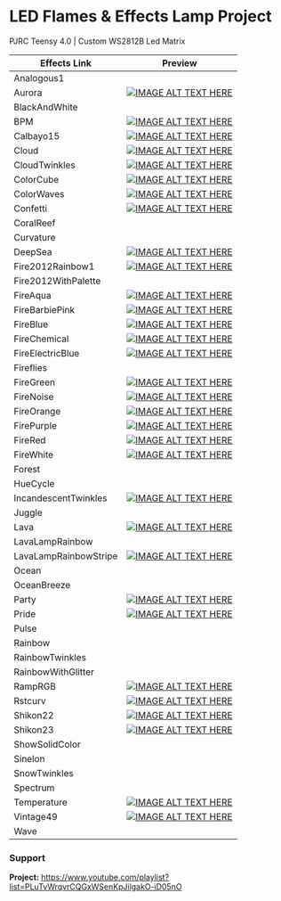 # LED Flames & Effects Lamp Project
PJRC Teensy 4.0 | Custom WS2812B Led Matrix 

| Effects Link          	| Preview                               	|
|-----------------------	|----------------------------------------	|
| Analogous1            	|                                        	|
| Aurora                	| [![IMAGE ALT TEXT HERE](https://img.youtube.com/vi/tznZ2VO32Hc/0.jpg)](https://www.youtube.com/watch?v=tznZ2VO32Hc) |
| BlackAndWhite         	|                                        	|
| BPM                     | [![IMAGE ALT TEXT HERE](https://img.youtube.com/vi/wpABKEyWJ7s/0.jpg)](https://www.youtube.com/watch?v=wpABKEyWJ7s) |
| Calbayo15             	| [![IMAGE ALT TEXT HERE](https://img.youtube.com/vi/0qThDWDu8_c/0.jpg)](https://www.youtube.com/watch?v=0qThDWDu8_c) |
| Cloud                 	| [![IMAGE ALT TEXT HERE](https://img.youtube.com/vi/uMpSQnTU4QM/0.jpg)](https://www.youtube.com/watch?v=uMpSQnTU4QM) |
| CloudTwinkles           | [![IMAGE ALT TEXT HERE](https://img.youtube.com/vi/6xIglZ9MYiI/0.jpg)](https://www.youtube.com/watch?v=6xIglZ9MYiI) |
| ColorCube             	| [![IMAGE ALT TEXT HERE](https://img.youtube.com/vi/-7qV2Bu8YpM/0.jpg)](https://www.youtube.com/watch?v=-7qV2Bu8YpM) |
| ColorWaves            	| [![IMAGE ALT TEXT HERE](https://img.youtube.com/vi/lAgImssP0hc/0.jpg)](https://www.youtube.com/watch?v=lAgImssP0hc) |
| Confetti                | [![IMAGE ALT TEXT HERE](https://img.youtube.com/vi/itycdt23mEA/0.jpg)](https://www.youtube.com/watch?v=itycdt23mEA) |
| CoralReef             	|                                        	|
| Curvature             	|                                        	|
| DeepSea               	| [![IMAGE ALT TEXT HERE](https://img.youtube.com/vi/mDnaWVjDDiY/0.jpg)](https://www.youtube.com/watch?v=mDnaWVjDDiY) |
| Fire2012Rainbow1      	| [![IMAGE ALT TEXT HERE](https://img.youtube.com/vi/2Owei0R9Go4/0.jpg)](https://www.youtube.com/watch?v=2Owei0R9Go4) |
| Fire2012WithPalette   	|                                        	|
| FireAqua              	| [![IMAGE ALT TEXT HERE](https://img.youtube.com/vi/554TsQpDVSM/0.jpg)](https://www.youtube.com/watch?v=554TsQpDVSM) |
| FireBarbiePink         	| [![IMAGE ALT TEXT HERE](https://img.youtube.com/vi/8T51nAfzwE4/0.jpg)](https://www.youtube.com/watch?v=8T51nAfzwE4) |
| FireBlue              	| [![IMAGE ALT TEXT HERE](https://img.youtube.com/vi/bMxSjyPFbNc/0.jpg)](https://www.youtube.com/watch?v=bMxSjyPFbNc) |
| FireChemical          	| [![IMAGE ALT TEXT HERE](https://img.youtube.com/vi/K4hKP4ozJ5w/0.jpg)](https://www.youtube.com/watch?v=K4hKP4ozJ5w) |
| FireElectricBlue      	| [![IMAGE ALT TEXT HERE](https://img.youtube.com/vi/nL_Dz0n3Nng/0.jpg)](https://www.youtube.com/watch?v=nL_Dz0n3Nng) |
| Fireflies             	|                                        	|
| FireGreen             	| [![IMAGE ALT TEXT HERE](https://img.youtube.com/vi/psM2U7L5JMU/0.jpg)](https://www.youtube.com/watch?v=psM2U7L5JMU) |
| FireNoise               | [![IMAGE ALT TEXT HERE](https://img.youtube.com/vi/8HZHj-oy8hU/0.jpg)](https://www.youtube.com/watch?v=8HZHj-oy8hU) |
| FireOrange            	| [![IMAGE ALT TEXT HERE](https://img.youtube.com/vi/Bq_BhgwoGyM/0.jpg)](https://www.youtube.com/watch?v=Bq_BhgwoGyM) |
| FirePurple            	| [![IMAGE ALT TEXT HERE](https://img.youtube.com/vi/7VXlMrUlCOM/0.jpg)](https://www.youtube.com/watch?v=7VXlMrUlCOM) |
| FireRed               	| [![IMAGE ALT TEXT HERE](https://img.youtube.com/vi/r67FtGZvrxc/0.jpg)](https://www.youtube.com/watch?v=r67FtGZvrxc) |
| FireWhite             	| [![IMAGE ALT TEXT HERE](https://img.youtube.com/vi/Ep6ztWYFsqQ/0.jpg)](https://www.youtube.com/watch?v=Ep6ztWYFsqQ) |
| Forest                	|                                        	|
| HueCycle              	|                                        	|
| IncandescentTwinkles    | [![IMAGE ALT TEXT HERE](https://img.youtube.com/vi/h0GLDVp3qB8/0.jpg)](https://www.youtube.com/watch?v=h0GLDVp3qB8) |
| Juggle                	|                                        	|
| Lava                  	| [![IMAGE ALT TEXT HERE](https://img.youtube.com/vi/ReStbAOoWyM/0.jpg)](https://www.youtube.com/watch?v=ReStbAOoWyM) |
| LavaLampRainbow       	|                                        	|
| LavaLampRainbowStripe 	| [![IMAGE ALT TEXT HERE](https://img.youtube.com/vi/vlaXrxwdfds/0.jpg)](https://www.youtube.com/watch?v=vlaXrxwdfds) |
| Ocean                 	|                                        	|
| OceanBreeze           	|                                        	|
| Party                 	| [![IMAGE ALT TEXT HERE](https://img.youtube.com/vi/PT6lvMPc_JI/0.jpg)](https://www.youtube.com/watch?v=PT6lvMPc_JI) |
| Pride                 	| [![IMAGE ALT TEXT HERE](https://img.youtube.com/vi/uN1UlFU359A/0.jpg)](https://www.youtube.com/watch?v=uN1UlFU359A) |
| Pulse                 	|                                        	|
| Rainbow               	|                                        	|
| RainbowTwinkles       	|                                        	|
| RainbowWithGlitter    	|                                        	|
| RampRGB               	| [![IMAGE ALT TEXT HERE](https://img.youtube.com/vi/Jmz6PWTKPZQ/0.jpg)](https://www.youtube.com/watch?v=Jmz6PWTKPZQ) |
| Rstcurv               	| [![IMAGE ALT TEXT HERE](https://img.youtube.com/vi/1txU8OBw5TM/0.jpg)](https://www.youtube.com/watch?v=1txU8OBw5TM) |
| Shikon22              	| [![IMAGE ALT TEXT HERE](https://img.youtube.com/vi/PNE2V_ilvOU/0.jpg)](https://www.youtube.com/watch?v=PNE2V_ilvOU) |
| Shikon23              	| [![IMAGE ALT TEXT HERE](https://img.youtube.com/vi/TZnlH3zCKJE/0.jpg)](https://www.youtube.com/watch?v=TZnlH3zCKJE) |
| ShowSolidColor        	|                                        	|
| Sinelon               	|                                        	|
| SnowTwinkles          	|                                        	|
| Spectrum              	|                                        	|
| Temperature           	| [![IMAGE ALT TEXT HERE](https://img.youtube.com/vi/fYSNUV5vxx8/0.jpg)](https://www.youtube.com/watch?v=fYSNUV5vxx8) |
| Vintage49             	| [![IMAGE ALT TEXT HERE](https://img.youtube.com/vi/AZHug3wS_kM/0.jpg)](https://www.youtube.com/watch?v=AZHug3wS_kM) |
| Wave                  	|                                        	|

### Support
**Project:** https://www.youtube.com/playlist?list=PLuTvWrqvrCQGxWSenKpJilgakO-iD05nO

